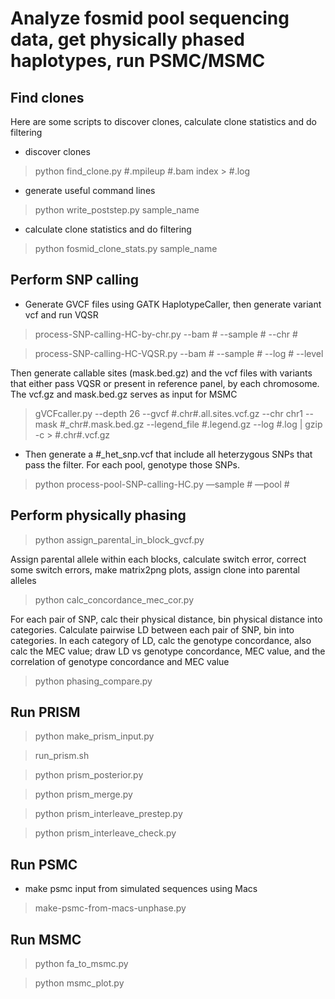 Analyze fosmid pool sequencing data, get physically phased haplotypes, run PSMC/MSMC
==============
## Find clones
Here are some scripts to discover clones, calculate clone statistics and do filtering

* discover clones 

>python find_clone.py #.mpileup #.bam index > #.log

* generate useful command lines

>python write_poststep.py sample_name

* calculate clone statistics and do filtering

>python fosmid_clone_stats.py sample_name

## Perform SNP calling

* Generate GVCF files using GATK HaplotypeCaller, then generate variant vcf and run VQSR

> process-SNP-calling-HC-by-chr.py --bam # --sample # --chr #

> process-SNP-calling-HC-VQSR.py --bam # --sample # --log # --level

Then generate callable sites (mask.bed.gz) and the vcf files with variants that either pass VQSR or present in reference panel, by each chromosome.
The vcf.gz and mask.bed.gz serves as input for MSMC
 
> gVCFcaller.py --depth 26 --gvcf #.chr#.all.sites.vcf.gz --chr chr1 --mask #_chr#.mask.bed.gz --legend_file #.legend.gz --log #.log | gzip -c > #.chr#.vcf.gz

* Then generate a #_het_snp.vcf that include all heterzygous SNPs that pass the filter. For each pool, genotype those SNPs.

> python process-pool-SNP-calling-HC.py —sample # —pool #

## Perform physically phasing

> python assign_parental_in_block_gvcf.py

Assign parental allele within each blocks, calculate switch error, correct some switch errors, make matrix2png plots, assign clone into parental alleles

> python calc_concordance_mec_cor.py

For each pair of SNP, calc their physical distance, bin physical distance into categories. Calculate pairwise LD between each pair of SNP, bin into categories.
In each category of LD, calc the genotype concordance, also calc the MEC value; draw LD vs genotype concordance, MEC value, and the correlation of genotype concordance and MEC value

> python phasing_compare.py

## Run PRISM

> python make_prism_input.py

> run_prism.sh

> python prism_posterior.py

> python prism_merge.py

> python prism_interleave_prestep.py

> python prism_interleave_check.py

## Run PSMC

* make psmc input from simulated sequences using Macs

> make-psmc-from-macs-unphase.py

## Run MSMC

> python fa_to_msmc.py

> python msmc_plot.py